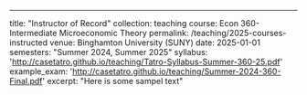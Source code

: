 ---
title: "Instructor of Record"
collection: teaching
course: Econ 360-Intermediate Microeconomic Theory
permalink: /teaching/2025-courses-instructed
venue: Binghamton University (SUNY)
date: 2025-01-01
semesters: "Summer 2024, Summer 2025"
syllabus: 'http://casetatro.github.io/teaching/Tatro-Syllabus-Summer-360-25.pdf'
example_exam: 'http://casetatro.github.io/teaching/Summer-2024-360-Final.pdf'
excerpt: "Here is some sampel text"


